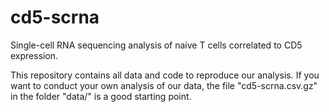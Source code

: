 # cd5-scrna

Single-cell RNA sequencing analysis of naive T cells correlated to CD5 expression.

This repository contains all data and code to reproduce our analysis. If you 
want to conduct your own analysis of our data, the file "cd5-scrna.csv.gz"
in the folder "data/" is a good starting point.



